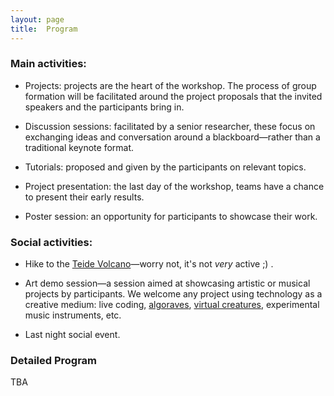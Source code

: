 ```yaml
---
layout: page
title:  Program
---
```



### Main activities:

-   Projects: projects are the heart of the workshop. The process of group formation will be facilitated around the project proposals that the invited speakers and the participants bring in.

-   Discussion sessions: facilitated by a senior researcher, these focus on exchanging ideas and conversation around a blackboard—rather than a traditional keynote format.

-   Tutorials: proposed and given by the participants on relevant topics.

-   Project presentation: the last day of the workshop, teams have a chance to present their early results.

-   Poster session: an opportunity for participants to showcase their work.

### Social activities:

-   Hike to the [Teide Volcano](https://en.wikipedia.org/wiki/Teide)—worry not, it's not *very* active ;) .

-   Art demo session—a session aimed at showcasing artistic or musical projects by participants. We welcome any project using technology as a creative medium: live coding, [algoraves](https://en.wikipedia.org/wiki/Algorave), [virtual creatures](https://sites.google.com/view/vcc-2024), experimental music instruments, etc.

-   Last night social event.


### Detailed Program 

TBA

<!-- <img src="/assets/images/program.png" width="100%"/> -->

